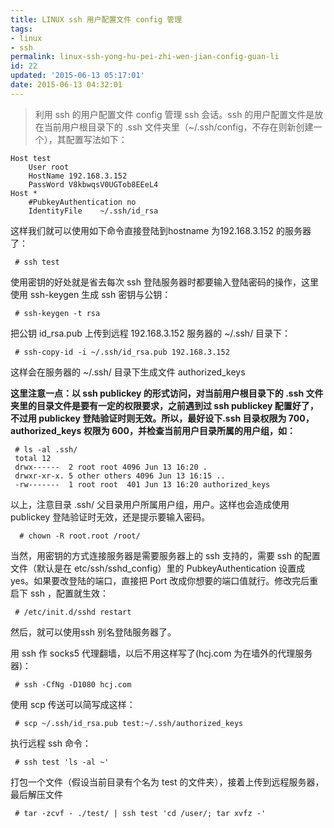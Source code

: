 ```yaml
---
title: LINUX ssh 用户配置文件 config 管理
tags:
- linux
- ssh
permalink: linux-ssh-yong-hu-pei-zhi-wen-jian-config-guan-li
id: 22
updated: '2015-06-13 05:17:01'
date: 2015-06-13 04:32:01
---
```


>利用 ssh 的用户配置文件 config 管理 ssh 会话。ssh 的用户配置文件是放在当前用户根目录下的 .ssh 文件夹里（~/.ssh/config，不存在则新创建一个），其配置写法如下：

    Host test
        User root
        HostName 192.168.3.152
        PassWord V8kbwqsV0UGTob8EEeL4
    Host *
        #PubkeyAuthentication no
        IdentityFile    ~/.ssh/id_rsa

这样我们就可以使用如下命令直接登陆到hostname 为192.168.3.152 的服务器了：

     # ssh test
使用密钥的好处就是省去每次 ssh 登陆服务器时都要输入登陆密码的操作，这里使用 ssh-keygen 生成 ssh 密钥与公钥：
      
     # ssh-keygen -t rsa

把公钥 id_rsa.pub 上传到远程 192.168.3.152 服务器的 ~/.ssh/ 目录下：

     # ssh-copy-id -i ~/.ssh/id_rsa.pub 192.168.3.152
这样会在服务器的 ~/.ssh/ 目录下生成文件 authorized_keys

**这里注意一点：以 ssh publickey 的形式访问，对当前用户根目录下的 .ssh 文件夹里的目录文件是要有一定的权限要求，之前遇到过 ssh publickey 配置好了，不过用 publickey 登陆验证时则无效。所以，最好设下.ssh 目录权限为 700，authorized_keys 权限为 600，并检查当前用户目录所属的用户组，如：**

     # ls -al .ssh/
     total 12
     drwx------  2 root root 4096 Jun 13 16:20 .
     drwxr-xr-x. 5 other others 4096 Jun 13 16:15 ..
     -rw-------  1 root root  401 Jun 13 16:20 authorized_keys

以上，注意目录 .ssh/ 父目录用户所属用户组，用户。这样也会造成使用publickey 登陆验证时无效，还是提示要输入密码。

      # chown -R root.root /root/

当然，用密钥的方式连接服务器是需要服务器上的 ssh 支持的，需要 ssh 的配置文件（默认是在 etc/ssh/sshd_config）里的 PubkeyAuthentication 设置成 yes。如果要改登陆的端口，直接把 Port 改成你想要的端口值就行。修改完后重启下 ssh ，配置就生效：

     # /etc/init.d/sshd restart

然后，就可以使用ssh 别名登陆服务器了。

用 ssh 作 socks5 代理翻墙，以后不用这样写了(hcj.com 为在墙外的代理服务器)：

     # ssh -CfNg -D1080 hcj.com

使用 scp 传送可以简写成这样：
 
     # scp ~/.ssh/id_rsa.pub test:~/.ssh/authorized_keys

执行远程 ssh 命令：

     # ssh test 'ls -al ~'

打包一个文件（假设当前目录有个名为 test 的文件夹），接着上传到远程服务器，最后解压文件

     # tar -zcvf - ./test/ | ssh test 'cd /user/; tar xvfz -'
